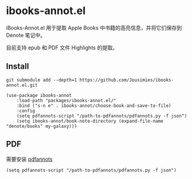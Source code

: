 # ibooks-annot.el

iBooks-Annot.el 用于提取 Apple Books 中书籍的高亮信息，并将它们保存到 Denote 笔记中。

目前支持 epub 和 PDF 文件 Highlights 的提取。

## Install

``` shell
git submodule add --depth=1 https://github.com/Jousimies/ibooks-annot.el.git
```

``` emacs-lisp
(use-package ibooks-annot
    :load-path "packages/ibooks-annot.el/"
    :bind ("s-n e" . ibooks-annot/choose-book-and-save-to-file)
    :config
    (setq pdfannots-script "/path-to-pdfannots/pdfannots.py -f json")
    (setq ibooks-annot/book-note-directory (expand-file-name "denote/books" my-galaxy)))
```

## PDF

需要安装 [pdfannots](https://github.com/0xabu/pdfannots/tree/main/pdfannots/)

``` emacs-lisp
(setq pdfannots-script "/path-to-pdfannots/pdfannots.py -f json")
```
